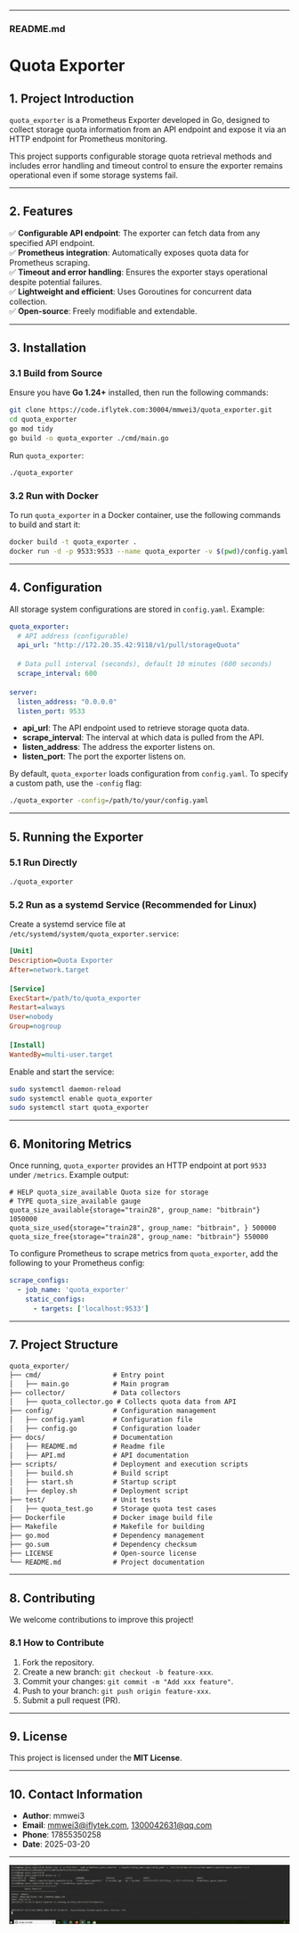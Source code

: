 
---

### **README.md**

# **Quota Exporter**  

## **1. Project Introduction**  
`quota_exporter` is a Prometheus Exporter developed in Go, designed to collect storage quota information from an API endpoint and expose it via an HTTP endpoint for Prometheus monitoring.  

This project supports configurable storage quota retrieval methods and includes error handling and timeout control to ensure the exporter remains operational even if some storage systems fail.  

---

## **2. Features**  
✅ **Configurable API endpoint**: The exporter can fetch data from any specified API endpoint.  
✅ **Prometheus integration**: Automatically exposes quota data for Prometheus scraping.  
✅ **Timeout and error handling**: Ensures the exporter stays operational despite potential failures.  
✅ **Lightweight and efficient**: Uses Goroutines for concurrent data collection.  
✅ **Open-source**: Freely modifiable and extendable.  

---

## **3. Installation**  
### **3.1 Build from Source**  
Ensure you have **Go 1.24+** installed, then run the following commands:  

```bash
git clone https://code.iflytek.com:30004/mmwei3/quota_exporter.git
cd quota_exporter
go mod tidy
go build -o quota_exporter ./cmd/main.go
```

Run `quota_exporter`:  
```bash
./quota_exporter
```

### **3.2 Run with Docker**  
To run `quota_exporter` in a Docker container, use the following commands to build and start it:  

```bash
docker build -t quota_exporter .
docker run -d -p 9533:9533 --name quota_exporter -v $(pwd)/config.yaml:/app/config.yaml -v /etc/localtime:/etc/localtime  quota_exporter
```

---

## **4. Configuration**  
All storage system configurations are stored in `config.yaml`. Example:  

```yaml
quota_exporter:
  # API address (configurable)
  api_url: "http://172.20.35.42:9118/v1/pull/storageQuota"

  # Data pull interval (seconds), default 10 minutes (600 seconds)
  scrape_interval: 600

server:
  listen_address: "0.0.0.0"
  listen_port: 9533
```

- **api_url**: The API endpoint used to retrieve storage quota data.  
- **scrape_interval**: The interval at which data is pulled from the API.  
- **listen_address**: The address the exporter listens on.  
- **listen_port**: The port the exporter listens on.

By default, `quota_exporter` loads configuration from `config.yaml`. To specify a custom path, use the `-config` flag:  

```bash
./quota_exporter -config=/path/to/your/config.yaml
```

---

## **5. Running the Exporter**  

### **5.1 Run Directly**  
```bash
./quota_exporter
```

### **5.2 Run as a systemd Service (Recommended for Linux)**  

Create a systemd service file at `/etc/systemd/system/quota_exporter.service`:  

```ini
[Unit]
Description=Quota Exporter
After=network.target

[Service]
ExecStart=/path/to/quota_exporter
Restart=always
User=nobody
Group=nogroup

[Install]
WantedBy=multi-user.target
```

Enable and start the service:  

```bash
sudo systemctl daemon-reload
sudo systemctl enable quota_exporter
sudo systemctl start quota_exporter
```

---

## **6. Monitoring Metrics**  

Once running, `quota_exporter` provides an HTTP endpoint at port `9533` under `/metrics`. Example output:  

```plaintext
# HELP quota_size_available Quota size for storage
# TYPE quota_size_available gauge
quota_size_available{storage="train28", group_name: "bitbrain"} 1050000
quota_size_used{storage="train28", group_name: "bitbrain", } 500000
quota_size_free{storage="train28", group_name: "bitbrain"} 550000
```

To configure Prometheus to scrape metrics from `quota_exporter`, add the following to your Prometheus config:  

```yaml
scrape_configs:
  - job_name: 'quota_exporter'
    static_configs:
      - targets: ['localhost:9533']
```

---

## **7. Project Structure**  

```
quota_exporter/
├── cmd/                  # Entry point
│   ├── main.go           # Main program
├── collector/            # Data collectors
│   ├── quota_collector.go # Collects quota data from API
├── config/               # Configuration management
│   ├── config.yaml       # Configuration file
│   ├── config.go         # Configuration loader
├── docs/                 # Documentation
│   ├── README.md         # Readme file
│   ├── API.md            # API documentation
├── scripts/              # Deployment and execution scripts
│   ├── build.sh          # Build script
│   ├── start.sh          # Startup script
│   ├── deploy.sh         # Deployment script
├── test/                 # Unit tests
│   ├── quota_test.go     # Storage quota test cases
├── Dockerfile            # Docker image build file
├── Makefile              # Makefile for building
├── go.mod                # Dependency management
├── go.sum                # Dependency checksum
├── LICENSE               # Open-source license
└── README.md             # Project documentation
```

---

## **8. Contributing**  
We welcome contributions to improve this project!  

### **8.1 How to Contribute**  
1. Fork the repository.  
2. Create a new branch: `git checkout -b feature-xxx`.  
3. Commit your changes: `git commit -m "Add xxx feature"`.  
4. Push to your branch: `git push origin feature-xxx`.  
5. Submit a pull request (PR).  

---

## **9. License**  
This project is licensed under the **MIT License**.  

---

## **10. Contact Information**  
- **Author**: mmwei3  
- **Email**: mmwei3@iflytek.com, 1300042631@qq.com  
- **Phone**: 17855350258  
- **Date**: 2025-03-20  

---
![alt text](image.png)
